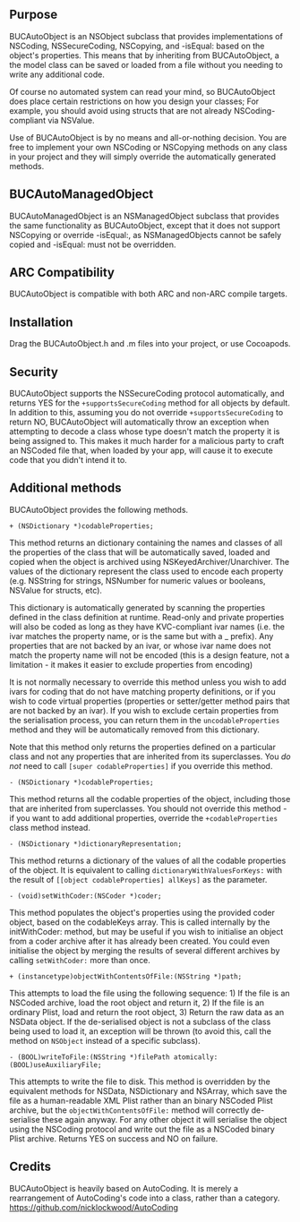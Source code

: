 Purpose
--------------

BUCAutoObject is an NSObject subclass that provides implementations of NSCoding, NSSecureCoding, NSCopying, and -isEqual: based on the object's properties. This means that by inheriting from BUCAutoObject, a the model class can be saved or loaded from a file without you needing to write any additional code.

Of course no automated system can read your mind, so BUCAutoObject does place certain restrictions on how you design your classes; For example, you should avoid using structs that are not already NSCoding-compliant via NSValue.

Use of BUCAutoObject is by no means and all-or-nothing decision. You are free to implement your own NSCoding or NSCopying methods on any class in your project and they will simply override the automatically generated methods.

BUCAutoManagedObject
---------------------

BUCAutoManagedObject is an NSManagedObject subclass that provides the same functionality as BUCAutoObject, except that it does not support NSCopying or override -isEqual:, as NSManagedObjects cannot be safely copied and -isEqual: must not be overridden.

ARC Compatibility
------------------

BUCAutoObject is compatible with both ARC and non-ARC compile targets.

Installation
--------------

Drag the BUCAutoObject.h and .m files into your project, or use Cocoapods.

Security
-------------------

BUCAutoObject supports the NSSecureCoding protocol automatically, and returns YES for the `+supportsSecureCoding` method for all objects by default. In addition to this, assuming you do not override `+supportsSecureCoding` to return NO, BUCAutoObject will automatically throw an exception when attempting to decode a class whose type doesn't match the property it is being assigned to. This makes it much harder for a malicious party to craft an NSCoded  file that, when loaded by your app, will cause it to execute code that you didn't intend it to.

Additional methods
-----------------------------

BUCAutoObject provides the following methods.

    + (NSDictionary *)codableProperties;

This method returns an dictionary containing the names and classes of all the properties of the class that will be automatically saved, loaded and copied when the object is archived using NSKeyedArchiver/Unarchiver. The values of the dictionary represent the class used to encode each property (e.g. NSString for strings, NSNumber for numeric values or booleans, NSValue for structs, etc).

This dictionary is automatically generated by scanning the properties defined in the class definition at runtime. Read-only and private properties will also be coded as long as they have KVC-compliant ivar names (i.e. the ivar matches the property name, or is the same but with a _ prefix). Any properties that are not backed by an ivar, or whose ivar name does not match the property name will not be encoded (this is a design feature, not a limitation - it makes it easier to exclude properties from encoding)

It is not normally necessary to override this method unless you wish to add ivars for coding that do not have matching property definitions, or if you wish to code virtual properties (properties or setter/getter method pairs that are not backed by an ivar). If you wish to exclude certain properties from the serialisation process, you can return them in the `uncodableProperties` method and they will be automatically removed from this dictionary.

Note that this method only returns the properties defined on a particular class and not any properties that are inherited from its superclasses. You *do not* need to call `[super codableProperties]` if you override this method.

    - (NSDictionary *)codableProperties;

This method returns all the codable properties of the object, including those that are inherited from superclasses. You should not override this method - if you want to add additional properties, override the `+codableProperties` class method instead.

    - (NSDictionary *)dictionaryRepresentation;

This method returns a dictionary of the values of all the codable properties of the object. It is equivalent to calling `dictionaryWithValuesForKeys:` with the result of `[[object codableProperties] allKeys]` as the parameter.

    - (void)setWithCoder:(NSCoder *)coder;

This method populates the object's properties using the provided coder object, based on the codableKeys array. This is called internally by the initWithCoder: method, but may be useful if you wish to initialise an object from a coder archive after it has already been created. You could even initialise the object by merging the results of several different archives by calling `setWithCoder:` more than once.

    + (instancetype)objectWithContentsOfFile:(NSString *)path;

This attempts to load the file using the following sequence: 1) If the file is an NSCoded archive, load the root object and return it, 2) If the file is an ordinary Plist, load and return the root object, 3) Return the raw data as an NSData object. If the de-serialised object is not a subclass of the class being used to load it, an exception will be thrown (to avoid this, call the method on `NSObject` instead of a specific subclass).

    - (BOOL)writeToFile:(NSString *)filePath atomically:(BOOL)useAuxiliaryFile;

This attempts to write the file to disk. This method is overridden by the equivalent methods for NSData, NSDictionary and NSArray, which save the file as a human-readable XML Plist rather than an binary NSCoded Plist archive, but the `objectWithContentsOfFile:` method will correctly de-serialise these again anyway. For any other object it will serialise the object using the NSCoding protocol and write out the file as a NSCoded binary Plist archive. Returns YES on success and NO on failure.

Credits
--------------
BUCAutoObject is heavily based on AutoCoding. It is merely a rearrangement of AutoCoding's code into a class, rather than a category. https://github.com/nicklockwood/AutoCoding
